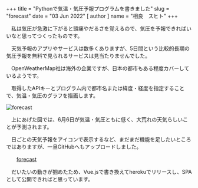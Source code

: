 +++
title = "Pythonで気温・気圧予報プログラムを書きました"
slug = "forecast"
date = "03 Jun 2022"
[ author ]
name = "相良　スヒト"
+++

　私は気圧が急激に下がると頭痛やだるさを覚えるので、気圧を予報できればいいなと思ってつくったものです。

　天気予報のアプリやサービスは数多くありますが、5日間という比較的長期の気圧予報を無料で見られるサービスは見当たりませんでした。

　OpenWeatherMap社は海外の企業ですが、日本の都市もある程度カバーしているようです。

　取得したAPIキーとプログラム内で都市名または緯度・経度を指定することで、気温・気圧のグラフを描画します。

![forecast](/forecast.png)

　上にあげた図では、6月6日が気温・気圧ともに低く、大荒れの天気らしいことが予測されます。

　日ごとの天気予報をアイコンで表示するなど、まだまだ機能を足したいところではありますが、一旦GitHubへもアップロードしました。

　　[forecast](https://github.com/1plus1is3/forecast)

　だいたいの動きが掴めたため、Vue.jsで書き換えてherokuでリリースし、SPAとして公開できればと思っています。
